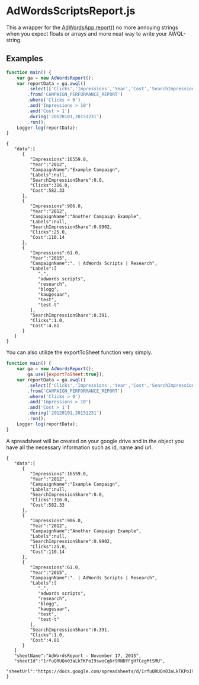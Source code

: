 # AdWordsScriptsReport.js

This a  wrapper for the [AdWordsApp.report()](https://developers.google.com/adwords/scripts/docs/reference/adwordsapp/adwordsapp_report) no more annoying strings when you expect floats or arrays and more neat way to write your AWQL-string.

## Examples

```javascript
function main() {
    var ga = new AdWordsReport();
    var reportData = ga.awql()
        .select(['Clicks','Impressions','Year','Cost','SearchImpressionShare','Labels','CampaignName'])
        .from('CAMPAIGN_PERFORMANCE_REPORT')
        .where('Clicks > 0')
        .and('Impressions > 10')
        .and('Cost > 1')
        .during('20120101,20151231')
        .run();
    Logger.log(reportData);
}
```

```
{  
   "data":[  
      {  
         "Impressions":16559.0,
         "Year":"2012",
         "CampaignName":"Example Campaign",
         "Labels":null,
         "SearchImpressionShare":0.0,
         "Clicks":316.0,
         "Cost":582.33
      },
      {  
         "Impressions":906.0,
         "Year":"2012",
         "CampaignName":"Another Campaign Example",
         "Labels":null,
         "SearchImpressionShare":0.9902,
         "Clicks":25.0,
         "Cost":110.14
      },
      {  
         "Impressions":61.0,
         "Year":"2015",
         "CampaignName":". | AdWords Scripts | Research",
         "Labels":[  
            ".",
            "adwords scripts",
            "research",
            "blogg",
            "kaugesaar",
            "test",
            "test-t"
         ],
         "SearchImpressionShare":0.391,
         "Clicks":1.0,
         "Cost":4.81
      }
   ]
}
```

You can also utilize the exportToSheet function very simply.

```javascript
function main() {
    var ga = new AdWordsReport();
        ga.use({exportToSheet:true});
    var reportData = ga.awql()
        .select(['Clicks','Impressions','Year','Cost','SearchImpressionShare','Labels','CampaignName'])
        .from('CAMPAIGN_PERFORMANCE_REPORT')
        .where('Clicks > 0')
        .and('Impressions > 10')
        .and('Cost > 1')
        .during('20120101,20151231')
        .run();
    Logger.log(reportData);
}
```

A spreadsheet will be created on your google drive and in the object you have all the necessary information such as id, name and url.

```
{  
   "data":[  
      {  
         "Impressions":16559.0,
         "Year":"2012",
         "CampaignName":"Example Campaign",
         "Labels":null,
         "SearchImpressionShare":0.0,
         "Clicks":316.0,
         "Cost":582.33
      },
      {  
         "Impressions":906.0,
         "Year":"2012",
         "CampaignName":"Another Campaign Example",
         "Labels":null,
         "SearchImpressionShare":0.9902,
         "Clicks":25.0,
         "Cost":110.14
      },
      {  
         "Impressions":61.0,
         "Year":"2015",
         "CampaignName":". | AdWords Scripts | Research",
         "Labels":[  
            ".",
            "adwords scripts",
            "research",
            "blogg",
            "kaugesaar",
            "test",
            "test-t"
         ],
         "SearchImpressionShare":0.391,
         "Clicks":1.0,
         "Cost":4.81
      }
   ]
   "sheetName":"AdWordsReport - November 17, 2015",
   "sheetId":"1rfuQRUQn03aLkTKPoI9swoCq6r9RNDYFgH7CegMtSMU",
   "sheetUrl":"https://docs.google.com/spreadsheets/d/1rfuQRUQn03aLkTKPoI9swoCq6r9RNDYFgH7CegMtSMU/edit"
}
```